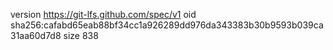 version https://git-lfs.github.com/spec/v1
oid sha256:cafabd65eab88bf34cc1a926289dd976da343383b30b9593b039ca31aa60d7d8
size 838
